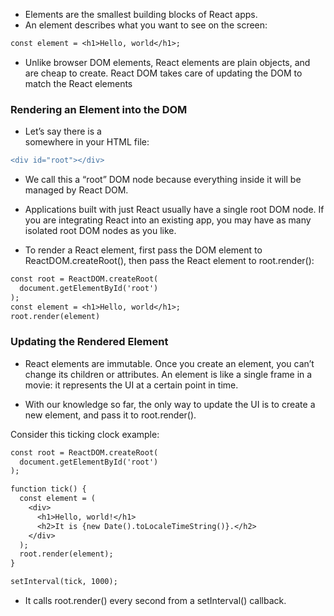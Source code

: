 - Elements are the smallest building blocks of React apps.
- An element describes what you want to see on the screen:

```diff
const element = <h1>Hello, world</h1>;
```

- Unlike browser DOM elements, React elements are plain objects, and are cheap to create. React DOM takes care of updating the DOM to match the React elements

### Rendering an Element into the DOM

- Let’s say there is a <div> somewhere in your HTML file:

```diff
<div id="root"></div>
```

- We call this a “root” DOM node because everything inside it will be managed by React DOM.

- Applications built with just React usually have a single root DOM node. If you are integrating React into an existing app, you may have as many isolated root DOM nodes as you like.

- To render a React element, first pass the DOM element to ReactDOM.createRoot(), then pass the React element to root.render():

```diff
const root = ReactDOM.createRoot(
  document.getElementById('root')
);
const element = <h1>Hello, world</h1>;
root.render(element)
```

### Updating the Rendered Element

- React elements are immutable. Once you create an element, you can’t change its children or attributes. An element is like a single frame in a movie: it represents the UI at a certain point in time.

- With our knowledge so far, the only way to update the UI is to create a new element, and pass it to root.render().

Consider this ticking clock example:

```diff
const root = ReactDOM.createRoot(
  document.getElementById('root')
);

function tick() {
  const element = (
    <div>
      <h1>Hello, world!</h1>
      <h2>It is {new Date().toLocaleTimeString()}.</h2>
    </div>
  );
  root.render(element);
}

setInterval(tick, 1000);
```

- It calls root.render() every second from a setInterval() callback.
